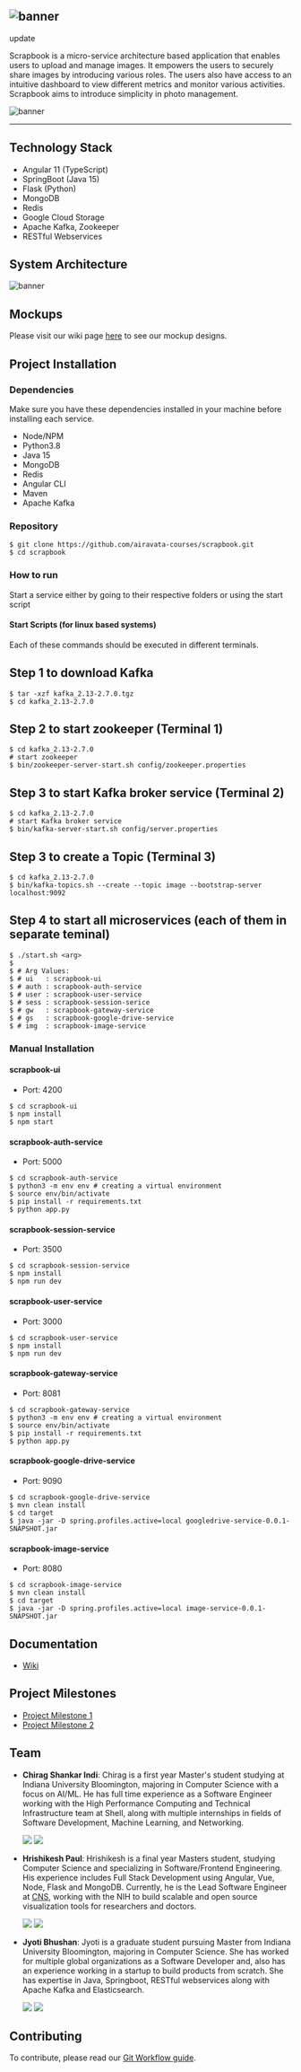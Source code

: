 ![banner](/assets/banners/banner_primary.png)
---

update

Scrapbook is a micro-service architecture based application that enables users to upload and manage images. It empowers the users to securely share images by introducing various roles. The users also have access to an intuitive dashboard to view different metrics and monitor various activities. Scrapbook aims to introduce simplicity in photo management.

![banner](/assets/napkin_diagram.png)

---


## Technology Stack

- Angular 11 (TypeScript)
- SpringBoot (Java 15)
- Flask (Python)
- MongoDB
- Redis
- Google Cloud Storage
- Apache Kafka, Zookeeper
- RESTful Webservices

## System Architecture

![banner](/assets/architecture.png)

## Mockups

Please visit our wiki page [here](https://github.com/airavata-courses/scrapbook/wiki/Mockups) to see our mockup designs.

## Project Installation

### Dependencies

Make sure you have these dependencies installed in your machine before installing each service.

- Node/NPM
- Python3.8
- Java 15
- MongoDB
- Redis
- Angular CLI
- Maven
- Apache Kafka

### Repository 
```
$ git clone https://github.com/airavata-courses/scrapbook.git
$ cd scrapbook
```

### How to run

Start a service either by going to their respective folders or using the start script

#### Start Scripts (for linux based systems)
Each of these commands should be executed in different terminals.


## Step 1 to download Kafka
```shell
$ tar -xzf kafka_2.13-2.7.0.tgz
$ cd kafka_2.13-2.7.0
```

## Step 2 to start zookeeper (Terminal 1)
```shell
$ cd kafka_2.13-2.7.0
# start zookeeper
$ bin/zookeeper-server-start.sh config/zookeeper.properties
```

## Step 3 to start Kafka broker service (Terminal 2)
```shell
$ cd kafka_2.13-2.7.0
# start Kafka broker service
$ bin/kafka-server-start.sh config/server.properties
```

## Step 3 to create a Topic (Terminal 3)
```shell
$ cd kafka_2.13-2.7.0
$ bin/kafka-topics.sh --create --topic image --bootstrap-server localhost:9092
```

## Step 4 to start all microservices (each of them in separate teminal)
```shell
$ ./start.sh <arg> 
$
$ # Arg Values:
$ # ui   : scrapbook-ui
$ # auth : scrapbook-auth-service
$ # user : scrapbook-user-service
$ # sess : scrapbook-session-serice
$ # gw   : scrapbook-gateway-service
$ # gs   : scrapbook-google-drive-service
$ # img  : scrapbook-image-service
```

### Manual Installation

#### scrapbook-ui
- Port: 4200

```shell
$ cd scrapbook-ui
$ npm install
$ npm start
```

#### scrapbook-auth-service
- Port: 5000

```shell
$ cd scrapbook-auth-service
$ python3 -m env env # creating a virtual environment
$ source env/bin/activate
$ pip install -r requirements.txt
$ python app.py
```

#### scrapbook-session-service
- Port: 3500

```shell
$ cd scrapbook-session-service
$ npm install
$ npm run dev
```

#### scrapbook-user-service
- Port: 3000

```shell
$ cd scrapbook-user-service
$ npm install
$ npm run dev
```

#### scrapbook-gateway-service
- Port: 8081

```shell
$ cd scrapbook-gateway-service
$ python3 -m env env # creating a virtual environment
$ source env/bin/activate
$ pip install -r requirements.txt
$ python app.py
```


#### scrapbook-google-drive-service
- Port: 9090

```shell
$ cd scrapbook-google-drive-service
$ mvn clean install
$ cd target
$ java -jar -D spring.profiles.active=local googledrive-service-0.0.1-SNAPSHOT.jar
```

#### scrapbook-image-service
- Port: 8080

```shell
$ cd scrapbook-image-service
$ mvn clean install
$ cd target
$ java -jar -D spring.profiles.active=local image-service-0.0.1-SNAPSHOT.jar
```


## Documentation

- [Wiki](https://github.com/airavata-courses/scrapbook/wiki)

## Project Milestones

- [Project Milestone 1](https://github.com/airavata-courses/scrapbook/wiki/Project-1)
- [Project Milestone 2](https://github.com/airavata-courses/scrapbook/wiki/Project-2)

## Team 

- **Chirag Shankar Indi**: Chirag is a first year Master's student studying at Indiana University Bloomington, majoring in Computer Science with a focus on AI/ML. He has full time experience as a Software Engineer working with the High Performance Computing and Technical Infrastructure team at Shell, along with multiple internships in fields of Software Development, Machine Learning, and Networking.    

   [<img src="https://img.shields.io/badge/LinkedIn-0077B5?style=for-the-badge&logo=linkedin&logoColor=white" />](https://www.linkedin.com/in/chirag-indi/)
   [<img src="https://img.shields.io/badge/GitHub-100000?style=for-the-badge&logo=github&logoColor=white" />](https://github.com/chirag-indi)

- **Hrishikesh Paul**: Hrishikesh is a final year Masters student, studying Computer Science and specializing in Software/Frontend Engineering. His experience includes Full Stack Development using Angular, Vue, Node, Flask and MongoDB. Currently, he is the Lead Software Engineer at [CNS](https://cns.iu.edu/), working with the NIH to build scalable and open source visualization tools for researchers and doctors.

   [<img src="https://img.shields.io/badge/LinkedIn-0077B5?style=for-the-badge&logo=linkedin&logoColor=white" />](https://www.linkedin.com/in/hrishikeshpaul/)
   [<img src="https://img.shields.io/badge/GitHub-100000?style=for-the-badge&logo=github&logoColor=white" />](https://github.com/hrishikeshpaul)


- **Jyoti Bhushan**: Jyoti is a graduate student pursuing Master from Indiana University Bloomington, majoring in Computer Science. She has worked for multiple global organizations as a Software Developer and, also has an experience working in a startup to build products from scratch. She has expertise in Java, Springboot, RESTful webservices along with Apache Kafka and Elasticsearch.
   
   [<img src="https://img.shields.io/badge/LinkedIn-0077B5?style=for-the-badge&logo=linkedin&logoColor=white" />](https://www.linkedin.com/in/jyoti-bhushan-12122460/)
   [<img src="https://img.shields.io/badge/GitHub-100000?style=for-the-badge&logo=github&logoColor=white" />](https://github.com/jbhushan791)



## Contributing

To contribute, please read our [Git Workflow guide](https://github.com/airavata-courses/scrapbook/wiki/Git-Workflow).
